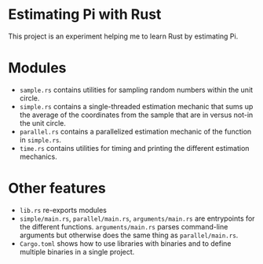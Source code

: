 # Estimating Pi with Rust

This project is an experiment helping me to learn Rust by estimating Pi.

# Modules

* `sample.rs` contains utilities for sampling random numbers within the unit circle.
* `simple.rs` contains a single-threaded estimation mechanic that sums up the average of the
  coordinates from the sample that are in versus not-in the unit circle.
* `parallel.rs` contains a parallelized estimation mechanic of the function in `simple.rs`.
* `time.rs` contains utilities for timing and printing the different estimation mechanics.

# Other features

* `lib.rs` re-exports modules
* `simple/main.rs`, `parallel/main.rs`, `arguments/main.rs` are entrypoints for the different
  functions. `arguments/main.rs` parses command-line arguments but otherwise does the same thing as
  `parallel/main.rs`.
* `Cargo.toml` shows how to use libraries with binaries and to define multiple binaries in a single
  project.
